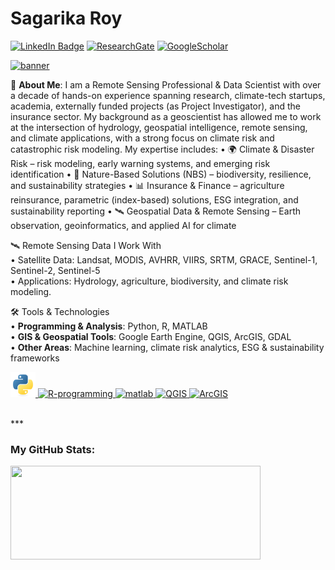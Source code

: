 # Sagarika Roy
[![LinkedIn Badge](https://img.shields.io/badge/My-LinkedIn-blue)](https://www.linkedin.com/in/sagarikaroy/)
[![ResearchGate](https://img.shields.io/badge/ResearchGate-orange)](https://www.researchgate.net/profile/Sagarika-Roy?ev=hdr_xprf)
[![GoogleScholar](https://img.shields.io/badge/GoogleScholar-green)](https://scholar.google.com/citations?user=yR979sgAAAAJ&hl=en)

[![banner](https://media.licdn.com/dms/image/v2/D5616AQGiGBj10PK10Q/profile-displaybackgroundimage-shrink_350_1400/B56ZdVsc5UG0AY-/0/1749489407391?e=1759363200&v=beta&t=XTbPNgskPBYx-T2IHxvgNE_WdSAkKrMD6HylJnDVUEw)](https://Sagar1ka.github.io/)

👋 **About Me**: 
I am a Remote Sensing Professional & Data Scientist with over a decade of hands-on experience spanning research, climate-tech startups, academia, externally funded projects (as Project Investigator), and the insurance sector. My background as a geoscientist has allowed me to work at the intersection of hydrology, geospatial intelligence, remote sensing, and climate applications, with a strong focus on climate risk and catastrophic risk modeling.
My expertise includes:
•	🌍 Climate & Disaster Risk – risk modeling, early warning systems, and emerging risk identification
•	🌱 Nature-Based Solutions (NBS) – biodiversity, resilience, and sustainability strategies
•	📊 Insurance & Finance – agriculture reinsurance, parametric (index-based) solutions, ESG integration, and sustainability reporting
•	🛰️ Geospatial Data & Remote Sensing – Earth observation, geoinformatics, and applied AI for climate

🛰️ Remote Sensing Data I Work With <br/>
•	Satellite Data: Landsat, MODIS, AVHRR, VIIRS, SRTM, GRACE, Sentinel-1, Sentinel-2, Sentinel-5 <br/>
•	Applications: Hydrology, agriculture, biodiversity, and climate risk modeling.


🛠️ Tools & Technologies <br/>
•	**Programming & Analysis**: Python, R, MATLAB <br/>
•	**GIS & Geospatial Tools**: Google Earth Engine, QGIS, ArcGIS, GDAL <br/>
•	**Other Areas**: Machine learning, climate risk analytics, ESG & sustainability frameworks <br/>


<p align="left">  <a href="https://www.python.org" target="_blank" rel="noreferrer"> 
 <img src="https://raw.githubusercontent.com/devicons/devicon/master/icons/python/python-original.svg" alt="python" width="40" height="40"/> </a> <a href="https://www.r-project.org/" target="_blank" rel="noreferrer"> 
 <img src="https://cdn-icons-png.flaticon.com/128/2103/2103665.png" alt="R-programming" width="40" height="40"/> </a> <a href="https://www.w3.org/html/" target="_blank" rel="noreferrer"> 
  <img src="https://upload.wikimedia.org/wikipedia/commons/2/21/Matlab_Logo.png" alt="matlab" width="40" height="40"/> </a> <a href="https://www.w3schools.com/sql/" target="_blank" rel="noreferrer"> 
  <img src="https://upload.wikimedia.org/wikipedia/commons/7/77/Qgis-icon-3.0.png" alt="QGIS" width="40" height="40"/>
  <img src="https://upload.wikimedia.org/wikipedia/commons/7/7e/ArcGIS_logo_%28cropped%29.png" alt="ArcGIS" width="40" height="40"/>
  </a>    </p>

<br>
***
<br>

<h3 align="left">My GitHub Stats:</h3> 
<p><img align="left" src="https://github-readme-stats.vercel.app/api/top-langs?username=Sagar1ka&size_weight=0&count_weight=1&show_icons=true&locale=en&layout=compact" alt="" width="400" height="150"/></p>
<p>&nbsp;<img align="center" src="https://github-readme-stats.vercel.app/api?username=Sagar1ka&size_weight=0&count_weight=1&show_icons=true&locale=en&hide=contribs,prs" alt="" width="400"/></p>

<p><img align="center" src="https://github-readme-streak-stats.herokuapp.com/?user=Sagar1ka&size_weight=0&count_weight=1" alt="" width="400"/></p>



<!--
<p><img align="center" src="https://github-readme-streak-stats.herokuapp.com/?user=Sagar1ka&size_weight=0&count_weight=1" alt="" width="400"/></p>

